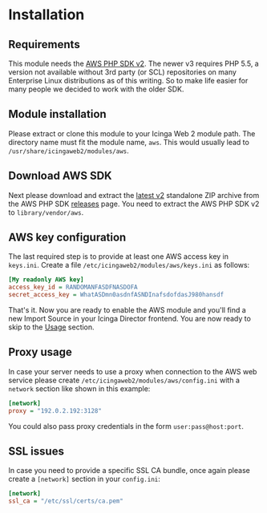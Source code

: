 <a name="Installation-and-Configuration"></a>Installation
============

Requirements
------------

This module needs the [AWS PHP SDK v2](http://docs.aws.amazon.com/aws-sdk-php/v2/guide/).
The newer v3 requires PHP 5.5, a version not available without 3rd party
(or SCL) repositories on many Enterprise Linux distributions as of this
writing. So to make life easier for many people we decided to work with
the older SDK.

Module installation
-------------------

Please extract or clone this module to your Icinga Web 2 module path. The
directory name must fit the module name, `aws`. This would usually lead to
`/usr/share/icingaweb2/modules/aws`.

Download AWS SDK
----------------

Next please download and extract the [latest v2](https://github.com/aws/aws-sdk-php/releases/download/2.8.30/aws.zip) standalone ZIP archive from
the AWS PHP SDK [releases](https://github.com/aws/aws-sdk-php/releases) page.
You need to extract the AWS PHP SDK v2 to `library/vendor/aws`.

AWS key configuration
---------------------

The last required step is to provide at least one AWS access key in `keys.ini`.
Create a file `/etc/icingaweb2/modules/aws/keys.ini` as follows:

```ini
[My readonly AWS key]
access_key_id = RANDOMANFASDFNASDOFA
secret_access_key = WhatASDmn0asdnfASNDInafsdofdasJ980hansdf
```

That's it. Now you are ready to enable the AWS module and you'll find a new
Import Source in your Icinga Director frontend. You are now ready to skip to
the [Usage](02-Usage.md) section.

Proxy usage
-----------

In case your server needs to use a proxy when connection to the AWS web service
please create `/etc/icingaweb2/modules/aws/config.ini` with a `network` section
like shown in this example:

```ini
[network]
proxy = "192.0.2.192:3128"
```

You could also pass proxy credentials in the form `user:pass@host:port`.

SSL issues
----------

In case you need to provide a specific SSL CA bundle, once again please create
a `[network]` section in your `config.ini`:

```ini
[network]
ssl_ca = "/etc/ssl/certs/ca.pem"
```
